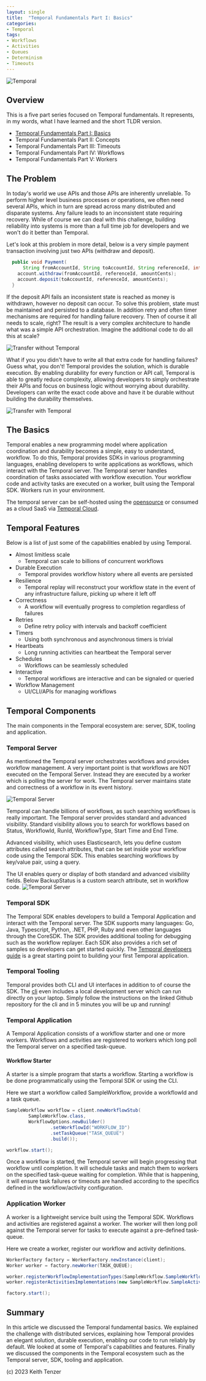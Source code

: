 ```yaml
--- 
layout: single
title:  "Temporal Fundamentals Part I: Basics"
categories:
- Temporal
tags:
- Workflows
- Activities
- Queues
- Determinism
- Timeouts
---
```


![Temporal](/assets/2022-08-15/logo-temporal-with-copy.svg)
## Overview
This is a five part series focused on Temporal fundamentals. It represents, in my words, what I have learned and the short TLDR version.  

- [Temporal Fundamentals Part I: Basics](https://keithtenzer.com/temporal/Temporal_Fundamentals_Basics)
- Temporal Fundamentals Part II: Concepts
- Temporal Fundamentals Part III: Timeouts
- Temporal Fundamentals Part IV: Workflows
- Temporal Fundamentals Part V: Workers

## The Problem
In today's world we use APIs and those APIs are inherently unreliable. To perform higher level business processes or operations, we often need several APIs, which in turn are spread across many distributed and disparate systems. Any failure leads to an inconsistent state requiring recovery. While of course we can deal with this challenge,  building reliability into systems is more than a full time job for developers and we won't do it better than Temporal. 

Let's look at this problem in more detail, below is a very simple payment transaction involving just two APIs (withdraw and deposit).
```java
  public void Payment(
      String fromAccountId, String toAccountId, String referenceId, int amountCents) {
    account.withdraw(fromAccountId, referenceId, amountCents);
    account.deposit(toAccountId, referenceId, amountCents);
  }
```

If the deposit API fails an inconsistent state is reached as money is withdrawn, however no deposit can occur. To solve this problem, state must be maintained and persisted to a database. In addition retry and often timer mechanisms are required for handling failure recovery. Then of course it all needs to scale, right? The result is a very complex architecture to handle what was a simple API orchestration. Imagine the additional code to do all this at scale?

![Transfer without Temporal](/assets/2023-06-07/payment_wo_temporal.png)

What if you you didn't have to write all that extra code for handling failures? Guess what, you don't!
Temporal provides the solution, which is durable execution. By enabling durability for every function or API call, Temporal is able to greatly reduce complexity, allowing developers to simply orchestrate their APIs and focus on business logic without worrying about durability. Developers can write the exact code above and have it be durable without building the durability themselves.

![Transfer with Temporal](/assets/2023-06-07/payment_with_temporal.png)

## The Basics
Temporal enables a new programming model where application coordination and durability becomes a simple, easy to understand, workflow. To do this, Temporal provides SDKs in various programming languages, enabling developers to write applications as workflows, which interact with the Temporal server. The Temporal server handles coordination of tasks associated with workflow execution. Your workflow code and activity tasks are executed on a worker, built using the Temporal SDK. Workers run in your environment.

The temporal server can be self-hosted using the [opensource](https://github.com/temporalio/temporal) or consumed as a cloud SaaS via [Temporal Cloud](https://temporal.io/cloud).

## Temporal Features
Below is a list of just some of the capabilities enabled by using Temporal.

- Almost limitless scale
  - Temporal can scale to billions of concurrent workflows
- Durable Execution
  - Temporal provides workflow history where all events are persisted
- Resilience
  - Temporal replay will reconstruct your workflow state in the event of any infrastructure failure, picking up where it left off 
- Correctness
  - A workflow will eventually progress to completion regardless of failures
- Retries
  - Define retry policy with intervals and backoff coefficient
- Timers
  - Using both synchronous and asynchronous timers is trivial
- Heartbeats
  - Long running activities can heartbeat the Temporal server
- Schedules
  - Workflows can be seamlessly scheduled
- Interactive
  - Temporal workflows are interactive and can be signaled or queried
- Workflow Management
  - UI/CLI/APIs for managing workflows        

## Temporal Components
The main components in the Temporal ecosystem are: server, SDK, tooling and application.

### Temporal Server
As mentioned the Temporal server orchestrates workflows and provides workflow management. A very important point is that workflows are NOT executed on the Temporal Server. Instead they are executed by a worker which is polling the server for work. The Temporal server maintains state and correctness of a workflow in its event history. 

![Temporal Server](/assets/2023-06-07/temporal_server.png)

Temporal can handle billions of workflows, as such searching workflows is really important. The Temporal server provides standard and advanced visibility. Standard visibility allows you to search for workflows based on Status, WorkflowId, RunId, WorkflowType, Start Time and End Time. 

Advanced visibility, which uses Elasticsearch, lets you define custom attributes called search attributes, that can be set inside your workflow code using the Temporal SDK. This enables searching workflows by key/value pair, using a query.

The UI enables query or display of both standard and advanced visibility fields. Below BackupStatus is a custom search attribute, set in workflow code.
![Temporal Server](/assets/2023-06-07/visibility.png)

### Temporal SDK
The Temporal SDK enables developers to build a Temporal Application and interact with the Temporal server. The SDK supports many languages: Go, Java, Typescript, Python, .NET, PHP, Ruby and even other languages through the CoreSDK. The SDK provides additional tooling for debugging such as the workflow replayer. Each SDK also provides a rich set of samples so developers can get started quickly. The [Temporal developers guide](https://docs.temporal.io/dev-guide/) is a great starting point to building your first Temporal application.

### Temporal Tooling
Temporal provides both CLI and UI interfaces in addition to of course the SDK. The [cli](https://github.com/temporalio/cli) even includes a local development server which can run directly on your laptop. Simply follow the instructions on the linked Github repository for the cli and in 5 minutes you will be up and running!

### Temporal Application
A Temporal Application consists of a workflow starter and one or more workers. Workflows and activities are registered to workers which long poll the Temporal server on a specified task-queue. 

#### Workflow Starter
A starter is a simple program that starts a workflow. Starting a workflow is be done programmatically using the Temporal SDK or using the CLI.

Here we start a workflow called SampleWorkflow, provide a workflowId and a task queue.
```java
SampleWorkflow workflow = client.newWorkflowStub(
        SampleWorkflow.class,
        WorkflowOptions.newBuilder()
                .setWorkflowId("WORKFLOW_ID")
                .setTaskQueue("TASK_QUEUE")
                .build());

workflow.start();
```

Once a workflow is started, the Temporal server will begin progressing that workflow until completion. It will schedule tasks and match them to workers on the specified task-queue waiting for completion. While that is happening, it will ensure task failures or timeouts are handled according to the specifics defined in the workflow/activity configuration.

### Application Worker
A worker is a lightweight service built using the Temporal SDK. Workflows and activities are registered against a worker. The worker will then long poll against the Temporal server for tasks to execute against a pre-defined task-queue.

Here we create a worker, register our workflow and activity definitions.
```java
WorkerFactory factory = WorkerFactory.newInstance(client);
Worker worker = factory.newWorker(TASK_QUEUE);

worker.registerWorkflowImplementationTypes(SampleWorkflow.SampleWorkflowImpl.class);
worker.registerActivitiesImplementations(new SampleWorkflow.SampleActivityImpl());

factory.start();
```

## Summary
In this article we discussed the Temporal fundamental basics. We explained the challenge with distributed services, explaining how Temporal provides an elegant solution,  durable execution, enabling our code to run reliably by default. We looked at some of Temporal's capabilities and features. Finally we discussed the components in the Temporal ecosystem such as the Temporal server, SDK, tooling and application.

(c) 2023 Keith Tenzer




